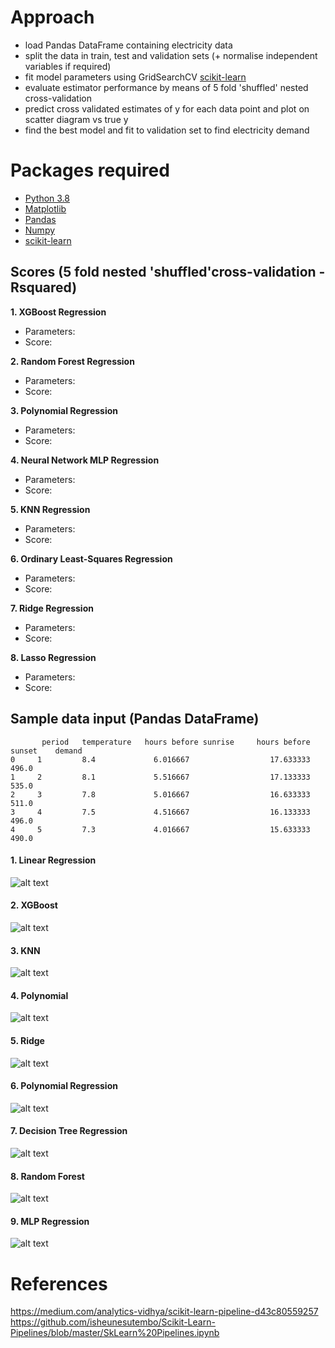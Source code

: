 # Approach

- load Pandas DataFrame containing electricity data
- split the data in train, test and validation sets (+ normalise independent variables if required) 
- fit model parameters using GridSearchCV [scikit-learn](http://scikit-learn.org/stable/)
- evaluate estimator performance by means of 5 fold 'shuffled' nested cross-validation
- predict cross validated estimates of y for each data point and plot on scatter diagram vs true y
- find the best model and fit to validation set to find electricity demand


# Packages required

- [Python 3.8](https://www.python.org/downloads/)
- [Matplotlib](https://matplotlib.org/)
- [Pandas](https://pandas.pydata.org/)
- [Numpy](https://docs.scipy.org/doc/)
- [scikit-learn](http://scikit-learn.org/stable/)


## Scores (5 fold nested 'shuffled'cross-validation - Rsquared)

**1. XGBoost Regression**											                                            
  * Parameters: 
  * Score: 

**2. Random Forest Regression**        									                                   
  * Parameters: 
  * Score:

**3. Polynomial Regression**                                							
  * Parameters: 
  * Score:
  
**4. Neural Network MLP Regression** 				     					
  * Parameters: 
  * Score: 
  
**5. KNN Regression**                                   							
  * Parameters:
  * Score: 

**6. Ordinary Least-Squares Regression**                                    				
  * Parameters: 
  * Score: 
  
**7. Ridge Regression** 		                                        				
  * Parameters: 
  * Score: 
  
**8. Lasso Regression**                                        	 					
  * Parameters: 
  * Score: 

## Sample data input (Pandas DataFrame)

```
       period	temperature	  hours before sunrise	   hours before sunset	  demand
0	  1	        8.4	            6.016667	              17.633333	      496.0
1	  2	        8.1	            5.516667	              17.133333	      535.0
2	  3	        7.8	            5.016667	              16.633333	      511.0
3	  4	        7.5	            4.516667	              16.133333	      496.0
4	  5	        7.3	            4.016667	              15.633333	      490.0
```

#### 1. Linear Regression

![alt text](https://github.com/maidh126/ElectricityDemandPrediction/blob/master/1_LinearRegression.png)

#### 2. XGBoost

![alt text](https://github.com/maidh126/ElectricityDemandPrediction/blob/master/2_XGBoost.png)

#### 3. KNN

![alt text](https://github.com/maidh126/ElectricityDemandPrediction/blob/main/plot/3_KNN.png)

#### 4. Polynomial

![alt text](https://github.com/maidh126/ElectricityDemandPrediction//blob/main/plot/4_Lasso.png)

#### 5. Ridge

![alt text](https://github.com/maidh126/ElectricityDemandPrediction//blob/main/plot/5_Ridge.png)

#### 6. Polynomial Regression

![alt text](https://github.com/maidh126/ElectricityDemandPrediction//blob/main/plot/6_PolynomialRegression.png)

#### 7. Decision Tree Regression

![alt text](https://github.com/maidh126/ElectricityDemandPrediction//blob/main/plot/7_DecisionTreeRegression.png)

#### 8. Random Forest

![alt text](https://github.com/maidh126/ElectricityDemandPrediction//blob/main/plot/8_RandomForest.png)

#### 9. MLP Regression

![alt text](https://github.com/maidh126/ElectricityDemandPrediction//blob/main/plot/9_MLPRegression.png)



# References
https://medium.com/analytics-vidhya/scikit-learn-pipeline-d43c80559257
https://github.com/isheunesutembo/Scikit-Learn-Pipelines/blob/master/SkLearn%20Pipelines.ipynb

